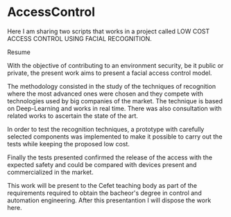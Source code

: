 # AccessControl
Here I am sharing two scripts that works in a project called LOW COST ACCESS CONTROL USING FACIAL RECOGNITION. 

Resume

With the objective of contributing to an environment security, be it public or private, the present 
work aims to present a facial access control model.

The methodology consisted in the study of the techniques of recognition where the most advanced ones were chosen 
and they compete with technologies used by big companies of the market. The technique is based on Deep-Learning and works in real time.
There was also consultation with related works to ascertain the state of the art.

In order to test the recognition techniques, a prototype with carefully selected components was implemented 
to make it possible to carry out the tests while keeping the proposed low cost.

Finally the tests presented confirmed the release of the access with the expected safety and could be compared 
with devices present and commercialized in the market.

This work will be present to the Cefet teaching body as part of the requirements required to obtain the bacheor's degree in
control and automation engineering. After this presentantion I will dispose the work here.
